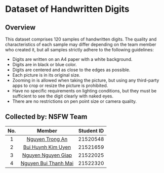 # Dataset of Handwritten Digits

## Overview
This dataset comprises 120 samples of handwritten digits. The quality and characteristics of each sample may differ depending on the team member who created it, but all samples strictly adhere to the following guidelines:
- Digits are written on an A4 paper with a white background.
- Digits are in black or blue color.
- Digits are centered and as close to the edges as possible.
- Each picture is in its original size.
- Zooming in is allowed when taking the picture, but using any third-party apps to crop or resize the picture is prohibited.
- Have no specific requirements on lighting conditions, but they must be sufficient to see the digit clearly with naked eyes.
- There are no restrictions on pen point size or camera quality.


## Collected by: NSFW Team
|No.|Member|Student ID|
|:-:|:-:|:-:|
|1|[Nguyen Trong An](https://github.com/chongan0224)|21520548|
|2|[Bui Huynh Kim Uyen](https://github.com/uyenbhku)|21521659|
|3|[Nguyen Nguyen Giap](https://github.com/)|21522025|
|4|[Nguyen Bui Thanh Mai](https://github.com/21522320)|21522320|

